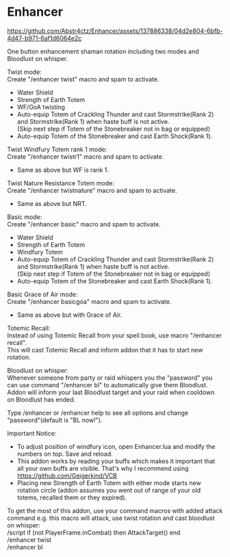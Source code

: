 # Enhancer


https://github.com/Abstr4ctz/Enhancer/assets/137886338/04d2e804-6bfb-4d47-b971-6af1d6064e2c



One button enhancement shaman rotation including two modes and Bloodlust on whisper.

Twist mode:  
Create "/enhancer twist" macro and spam to activate.
- Water Shield
- Strength of Earth Totem
- WF/GoA twisting
- Auto-equip Totem of Crackling Thunder and cast Stormstrike(Rank 2) and Stormstrike(Rank 1) when haste buff is not active.  
 (Skip next step if Totem of the Stonebreaker not in bag or equipped)
- Auto-equip Totem of the Stonebreaker and cast Earth Shock(Rank 1).

Twist Windfury Totem rank 1 mode:  
Create "/enhancer twistr1" macro and spam to activate.
- Same as above but WF is rank 1.

Twist Nature Resistance Totem mode:  
Create "/enhancer twistnature" macro and spam to activate.
- Same as above but NRT.  

Basic mode:  
Create "/enhancer basic" macro and spam to activate.
- Water Shield
- Strength of Earth Totem
- Windfury Totem
- Auto-equip Totem of Crackling Thunder and cast Stormstrike(Rank 2) and Stormstrike(Rank 1) when haste buff is not active.  
 (Skip next step if Totem of the Stonebreaker not in bag or equipped)
- Auto-equip Totem of the Stonebreaker and cast Earth Shock(Rank 1).

Basic Grace of Air mode:  
Create "/enhancer basicgoa" macro and spam to activate.  
- Same as above but with Grace of Air.

Totemic Recall:  
Instead of using Totemic Recall from your spell book, use macro "/enhancer recall".  
This will cast Totemic Recall and inform addon that it has to start new rotation.

Bloodlust on whisper:  
Whenever someone from party or raid whispers you the "password" you can use command "/enhancer bl" to automatically give them Bloodlust. Addon will inform your last Bloodlust target and your raid when cooldown on Bloodlust has ended.

Type /enhancer or /enhancer help to see all options and change "password"(default is "BL now!"). 

Important Notice:  
- To adjust position of windfury icon, open Enhancer.lua and modify the numbers on top. Save and reload.
- This addon works by reading your buffs which makes it important that all your own buffs are visible. That's why I recommend using https://github.com/Geigerkind/VCB
- Placing new Strength of Earth Totem with either mode starts new rotation circle (addon assumes you went out of range of your old totems, recalled them or they expired).

To get the most of this addon, use your command macros with added attack command e.g. this macro will attack, use twist rotation and cast bloodlust on whisper:  
/script if (not PlayerFrame.inCombat) then AttackTarget() end  
/enhancer twist  
/enhancer bl

